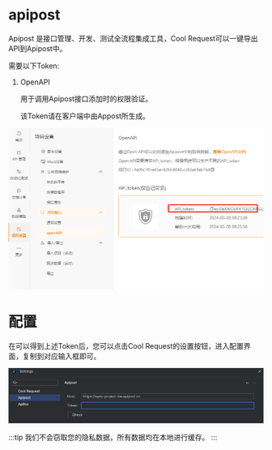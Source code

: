 # apipost

Apipost 是接口管理、开发、测试全流程集成工具，Cool Request可以一键导出API到Apipost中。

需要以下Token:

1. OpenAPI 

    用于调用Apipost接口添加时的权限验证。

    该Token请在客户端中由Appost所生成。
    

![Alt text](../images/apipost_token.png)


# 配置

在可以得到上述Token后，您可以点击Cool Request的设置按钮，进入配置界面，复制到对应输入框即可。

![Alt text](../images/apipost_setting_dialog.png)

:::tip
我们不会窃取您的隐私数据，所有数据均在本地进行缓存。
:::
